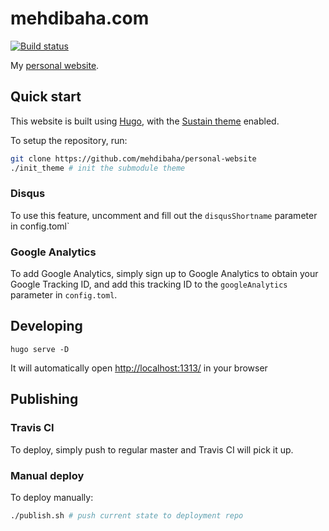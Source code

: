 # mehdibaha.com

[![Build status](https://travis-ci.org/mehdibaha/personal-website.svg?branch=master)](https://travis-ci.org/mehdibaha/personal-website)

My [personal website](https://mehdibaha.com).

## Quick start
This website is built using [Hugo](https://gohugo.io/), with the [Sustain theme](https://github.com/nurlansu/hugo-sustain) enabled.

To setup the repository, run:

```bash
git clone https://github.com/mehdibaha/personal-website
./init_theme # init the submodule theme
```

### Disqus

To use this feature, uncomment and fill out the `disqusShortname` parameter in config.toml`

### Google Analytics

To add Google Analytics, simply sign up to Google Analytics to obtain your Google Tracking ID, and add this tracking ID to the `googleAnalytics` parameter in `config.toml`.

## Developing

`hugo serve -D`

It will automatically open <http://localhost:1313/> in your browser

## Publishing

### Travis CI

To deploy, simply push to regular master and Travis CI will pick it up.

### Manual deploy

To deploy manually:

```bash
./publish.sh # push current state to deployment repo
```
